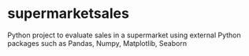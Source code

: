 # supermarketsales
Python project to evaluate sales in a supermarket using external Python packages such as Pandas, Numpy, Matplotlib, Seaborn
